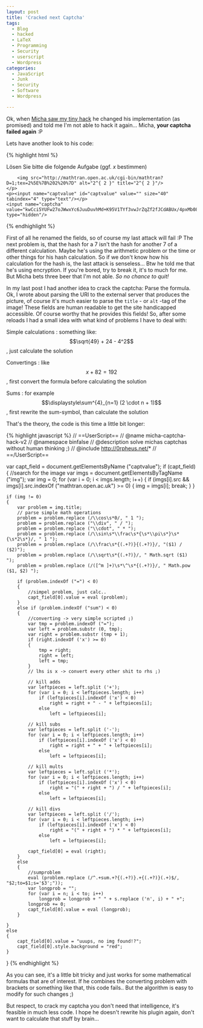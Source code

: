```yaml
---
layout: post
title: 'Cracked next Captcha'
tags:
  - Blog
  - hacked
  - LaTeX
  - Programming
  - Security
  - userscript
  - Wordpress
categories:
  - JavaScript
  - Junk
  - Security
  - Software
  - Wordpress

---
```


Ok, when <a href="http://0rpheus.net/tools/captcha">Micha saw my tiny hack</a> he changed his implementation (as promised) and told me I'm not able to hack it again... Micha, <strong>your captcha failed again</strong> :P

Lets have another look to his code:



{% highlight html %}
<p>
	Lösen Sie bitte die folgende Aufgabe (ggf. <em>x</em> bestimmen) <br />

		<img src="http://mathtran.open.ac.uk/cgi-bin/mathtran?D=1;tex=2%5E%7B%202%20%7D" alt="2^{ 2 }" title="2^{ 2 }"/>
	</p>
	<p><input name="captvalue" id="captvalue" value="" size="40" tabindex="4" type="text"/></p>
	<input name="captcha" value="kwCci5YUFw27oJWwxYc6JuuDuvhMd+K95V1TYf3vwJrZqZf2fJCdABUx/4pxMb08kkV/" type="hidden"/>
{% endhighlight %}



First of all he renamed the fields, so of course my last attack will fail :P
The next problem is, that the hash for a 7 isn't the hash for another 7 of a different calculation. Maybe he's using the arithmetic problem or the time or other things for his hash calculation. So if we don't know how his calculation for the hash is, the last attack is senseless... Btw he told me that he's using encryption. If you're bored, try to break it, it's to much for me.
But Micha bets three beer that I'm not able. <em>So no chance to quit!</em>

In my last post I had another idea to crack the captcha: Parse the formula.
Ok, I wrote about parsing the URI to the external server that produces the picture, of course it's much easier to parse the  `title` - or  `alt` -tag of the image! These fields are human readable to get the site handicapped accessible. Of course worthy that he provides this fields!
So, after some reloads I had a small idea with what kind of problems I have to deal with:

Simple calculations
: something like: $$\sqrt{49} + 24 - 4^2$$, just calculate the solution

Convertings
: like $$x + 82 = 192$$, first convert the formula before calculating the solution

Sums
: for example $$\displaystyle\sum^{4}_{n=1} (2 \cdot n + 1)$$, first rewrite the sum-symbol, than calculate the solution

That's the theory, the code is this time a little bit longer:


{% highlight javascript %}
// ==UserScript==
// @name           micha-captcha-hack-v2
// @namespace      binfalse
// @description    solve michas captchas without human thinking ;)
// @include        http://0rpheus.net/*
// ==/UserScript==

var capt_field = document.getElementsByName ("captvalue");
if (capt_field)
{
	//search for the image
	var imgs = document.getElementsByTagName ("img");
	var img = 0;
	for (var i = 0; i < imgs.length; i++)
	{
		if (imgs[i].src && imgs[i].src.indexOf ("mathtran.open.ac.uk") >= 0)
		{
			img = imgs[i];
			break;
		}
	}
	
	if (img != 0)
	{
		var problem = img.title;
		// parse simple math operations
		problem = problem.replace (/\\cos\s*0/, " 1 ");
		problem = problem.replace ("\\div", " / ");
		problem = problem.replace ("\\cdot", " * ");
		problem = problem.replace (/\\sin\s*\\frac\s*{\s*\\pi\s*}\s*{\s*2\s*}/, " 1 ");
		problem = problem.replace (/\\frac\s*{(.+?)}{(.+?)}/, "($1) / ($2)");
		problem = problem.replace (/\\sqrt\s*{(.+?)}/, " Math.sqrt ($1) ");
		problem = problem.replace (/([^m ]+)\s*\^\s*{(.+?)}/, " Math.pow ($1, $2) ");
		
		if (problem.indexOf ("=") < 0)
		{
			//simpel problem, just calc..
			capt_field[0].value = eval (problem);
		}
		else if (problem.indexOf ("sum") < 0)
		{
			//converting -> very simple scripted ;)
			var tmp = problem.indexOf ("=");
			var left = problem.substr (0, tmp);
			var right = problem.substr (tmp + 1);
			if (right.indexOf ('x') >= 0)
			{
				tmp = right;
				right = left;
				left = tmp;
			}
			// lhs is x -> convert every other shit to rhs ;)
			
			// kill adds
			var leftpieces = left.split ('+');
			for (var i = 0; i < leftpieces.length; i++)
				if (leftpieces[i].indexOf ('x') < 0)
					right = right + " - " + leftpieces[i];
				else
					left = leftpieces[i];
			
			// kill subs
			var leftpieces = left.split ('-');
			for (var i = 0; i < leftpieces.length; i++)
				if (leftpieces[i].indexOf ('x') < 0)
					right = right + " + " + leftpieces[i];
				else
					left = leftpieces[i];
			
			// kill mults
			var leftpieces = left.split ('*');
			for (var i = 0; i < leftpieces.length; i++)
				if (leftpieces[i].indexOf ('x') < 0)
					right = "(" + right + ") / " + leftpieces[i];
				else
					left = leftpieces[i];
			
			// kill divs
			var leftpieces = left.split ('/');
			for (var i = 0; i < leftpieces.length; i++)
				if (leftpieces[i].indexOf ('x') < 0)
					right = "(" + right + ") * " + leftpieces[i];
				else
					left = leftpieces[i];
			
			capt_field[0] = eval (right);
		}
		else
		{
			//sumproblem
			eval (problem.replace (/^.+sum.+?{(.+?)}.+{(.+?)}(.+)$/, "$2;to=$1;s='$3';"));
			var longprob = "";
			for (var i = n; i < to; i++)
				longprob = longprob + " " + s.replace ('n', i) + " +";
			longprob += 0;
			capt_field[0].value = eval (longprob);
		}
		
	}
	else
	{
		capt_field[0].value = "uuups, no img found!?";
		capt_field[0].style.background = "red";
	}
}
{% endhighlight %}



As you can see, it's a little bit tricky and just works for some mathematical formulas that are of interest. If he combines the converting problem with brackets or something like that, this code fails.. But the algorithm is easy to modify for such changes ;)

But respect, to crack my captcha you don't need that intelligence, it's feasible in much less code.
I hope he doesn't rewrite his plugin again, don't want to calculate that stuff by brain...

